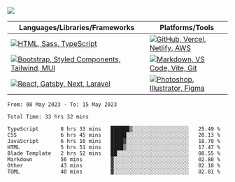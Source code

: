 ![](https://github-readme-streak-stats.herokuapp.com/?user=dnhn&theme=dark&hide_border=true)

|Languages/Libraries/Frameworks|Platforms/Tools|
|-|-|
|[![HTML, Sass, TypeScript](https://skillicons.dev/icons?i=html,sass,ts)](https://skillicons.dev)|[![GitHub, Vercel, Netlify, AWS](https://skillicons.dev/icons?i=github,vercel,netlify,aws)](https://skillicons.dev)|
|[![Bootstrap, Styled Components, Tailwind, MUI](https://skillicons.dev/icons?i=bootstrap,styledcomponents,tailwind,materialui)](https://skillicons.dev)|[![Markdown, VS Code, Vite, Git](https://skillicons.dev/icons?i=markdown,vscode,vite,git)](https://skillicons.dev)|
|[![React, Gatsby, Next, Laravel](https://skillicons.dev/icons?i=react,gatsby,next,laravel)](https://skillicons.dev)|[![Photoshop, Illustrator, Figma](https://skillicons.dev/icons?i=ps,ai,figma)](https://skillicons.dev)|

<!--START_SECTION:waka-->

```text
From: 08 May 2023 - To: 15 May 2023

Total Time: 33 hrs 32 mins

TypeScript       8 hrs 33 mins   ██████▒░░░░░░░░░░░░░░░░░░   25.49 %
CSS              6 hrs 45 mins   █████░░░░░░░░░░░░░░░░░░░░   20.13 %
JavaScript       6 hrs 16 mins   ████▓░░░░░░░░░░░░░░░░░░░░   18.70 %
HTML             5 hrs 51 mins   ████▒░░░░░░░░░░░░░░░░░░░░   17.47 %
Blade Template   2 hrs 52 mins   ██░░░░░░░░░░░░░░░░░░░░░░░   08.55 %
Markdown         56 mins         ▓░░░░░░░░░░░░░░░░░░░░░░░░   02.80 %
Other            43 mins         ▓░░░░░░░░░░░░░░░░░░░░░░░░   02.18 %
TOML             40 mins         ▓░░░░░░░░░░░░░░░░░░░░░░░░   02.01 %
```

<!--END_SECTION:waka-->
